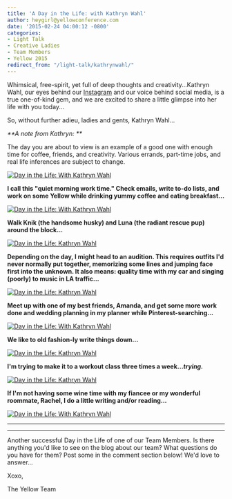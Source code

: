 ```yaml
---
title: 'A Day in the Life: with Kathryn Wahl'
author: heygirl@yellowconference.com
date: '2015-02-24 04:00:12 -0800'
categories:
- Light Talk
- Creative Ladies
- Team Members
- Yellow 2015
redirect_from: "/light-talk/kathrynwahl/"
---
```


Whimsical, free-spirit, yet full of deep thoughts and creativity...Kathryn Wahl, our eyes behind our [Instagram](https://instagram.com/yellowconference/) and our voice behind social media, is a true one-of-kind gem, and we are excited to share a little glimpse into her life with you today...

So, without further adieu, ladies and gents, Kathryn Wahl...

_**A note from Kathryn: **_

The day you are about to view is an example of a good one with enough time for coffee, friends, and creativity. Various errands, part-time jobs, and real life inferences are subject to change.

[![Day in the Life: With Kathryn Wahl](http://yellowconference.com/wp-content/uploads/2015/02/kbloom1.jpg)](http://yellowconference.com/wp-content/uploads/2015/02/kbloom1.jpg)

**I call this "quiet morning work time." Check emails, write to-do lists, and work on some Yellow while drinking yummy coffee and eating breakfast...**

[![Day in the Life: With Kathryn Wahl](http://yellowconference.com/wp-content/uploads/2015/02/Kbloom.jpg)](http://yellowconference.com/wp-content/uploads/2015/02/Kbloom.jpg)

**Walk Knik (the handsome husky) and Luna (the radiant rescue pup) around the block...**

[![Day in the Life: Kathryn Wahl](http://yellowconference.com/wp-content/uploads/2015/02/KathrynBloom3.jpg)](http://yellowconference.com/wp-content/uploads/2015/02/KathrynBloom3.jpg)

**Depending on the day, I might head to an audition. This requires outfits I'd never normally put together, memorizing some lines and jumping face first into the unknown. It also means: quality time with my car and singing (poorly) to music in LA traffic...**

[![Day in the Life: Kathryn Wahl](http://yellowconference.com/wp-content/uploads/2015/02/kathryn5.jpg)](http://yellowconference.com/wp-content/uploads/2015/02/kathryn5.jpg)

**Meet up with one of my best friends, Amanda, and get some more work done and wedding planning in my planner while Pinterest-searching...**

[![Day in the Life: With Kathryn Wahl](http://yellowconference.com/wp-content/uploads/2015/02/Kathryn9.jpg)](http://yellowconference.com/wp-content/uploads/2015/02/Kathryn9.jpg)

**We like to old fashion-ly write things down...**

[![Day in the Life: Kathryn Wahl](http://yellowconference.com/wp-content/uploads/2015/02/Kathryn7.jpg)](http://yellowconference.com/wp-content/uploads/2015/02/Kathryn7.jpg)

**I'm trying to make it to a workout class three times a week..._trying._**

[![Day in the Life: Kathryn Wahl](http://yellowconference.com/wp-content/uploads/2015/02/Kathryn8.jpg)](http://yellowconference.com/wp-content/uploads/2015/02/Kathryn8.jpg)

**If I'm not having some wine time with my fiancee or my wonderful roommate, Rachel, I do a little writing and/or reading...**

[![Day in the Life: With Kathryn Wahl](http://yellowconference.com/wp-content/uploads/2015/02/Kathryn10.jpg)](http://yellowconference.com/wp-content/uploads/2015/02/Kathryn10.jpg)

* * *

* * *

Another successful Day in the Life of one of our Team Members. Is there anything you'd like to see on the blog about our team? What questions do you have for them? Post some in the comment section below! We'd love to answer...

Xoxo,

The Yellow Team
